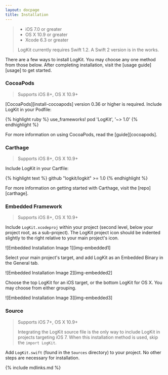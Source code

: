 ```yaml
---
layout: docpage
title: Installation
---
```


> * iOS 7.0 or greater
> * OS X 10.9 or greater
> * Xcode 6.3 or greater
>
> LogKit currently requires Swift 1.2. A Swift 2 version is in the works.

There are a few ways to install LogKit. You may choose any one method from those below. After completing installation, visit the [usage guide][usage] to get started.

### CocoaPods

> Supports iOS 8+, OS X 10.9+

[CocoaPods][install-cocoapods] version 0.36 or higher is required. Include LogKit in your Podfile:

{% highlight ruby %}
use_frameworks!
pod 'LogKit', '~> 1.0'
{% endhighlight %}

For more information on using CocoaPods, read the [guide][cocoapods].

### Carthage

> Supports iOS 8+, OS X 10.9+

Include LogKit in your Cartfile:

{% highlight text %}
github "logkit/logkit" >= 1.0
{% endhighlight %}

For more information on getting started with Carthage, visit the [repo][carthage].

### Embedded Framework

> Supports iOS 8+, OS X 10.9+

Include `LogKit.xcodeproj` within your project (second level, below your project root, as a sub-project). The LogKit project icon should be indented slightly to the right relative to your main project's icon.

![Embedded Installation Image 1][img-embedded1]

Select your main project's target, and add LogKit as an Embedded Binary in the General tab.

![Embedded Installation Image 2][img-embedded2]

Choose the top LogKit for an iOS target, or the bottom LogKit for OS X. You may choose from either grouping.

![Embedded Installation Image 3][img-embedded3]

### Source

> Supports iOS 7+, OS X 10.9+
>
> Integrating the LogKit source file is the only way to include LogKit in projects targeting iOS 7. When this installation method is used, skip the `import LogKit`.

Add `LogKit.swift` (found in the `Sources` directory) to your project. No other steps are necessary for installation.


{% include mdlinks.md %}
